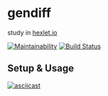 # gendiff

study in [hexlet.io](https://ru.hexlet.io/)

[![Maintainability](https://api.codeclimate.com/v1/badges/9b75087cae81246a60f2/maintainability)](https://codeclimate.com/github/hateinternet/project-lvl2-s487/maintainability)
[![Build Status](https://travis-ci.org/hateinternet/project-lvl2-s487.svg?branch=master)](https://travis-ci.org/hateinternet/project-lvl2-s487)

## Setup & Usage

[![asciicast](https://asciinema.org/a/c80rmi2kBXT2GeFywsxGwOWbr.svg)](https://asciinema.org/a/c80rmi2kBXT2GeFywsxGwOWbr)